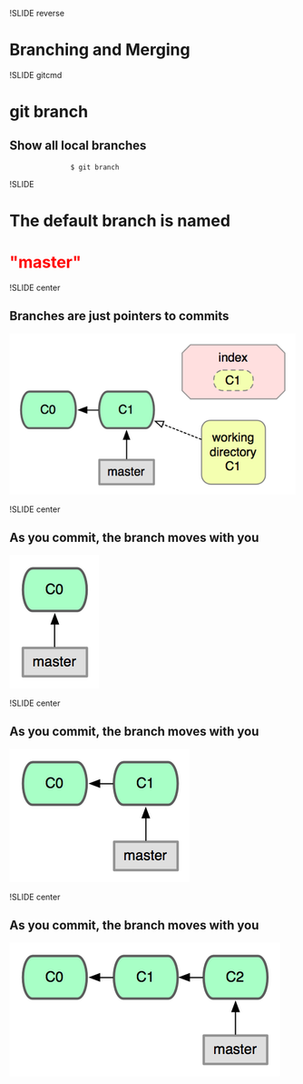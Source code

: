 !SLIDE reverse

# Branching and Merging



!SLIDE gitcmd

# git branch

## Show all local branches

                   $ git branch



!SLIDE

# The default branch is named

<h1 style="color: red;">"master"</h1>



!SLIDE center

## Branches are just pointers to commits

![branch-master](branch-master.png)



!SLIDE center

## As you commit, the branch moves with you

![follow1](follow1.png)



!SLIDE center

## As you commit, the branch moves with you

![follow2](follow2.png)



!SLIDE center

## As you commit, the branch moves with you

![follow3](follow3.png)